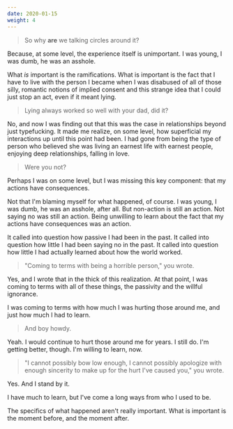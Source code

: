 ```yaml
---
date: 2020-01-15
weight: 4
---
```


> So why **are** we talking circles around it?

Because, at some level, the experience itself is unimportant. I was young, I was dumb, he was an asshole.

What *is* important is the ramifications. What is important is the fact that I have to live with the person I became when I was disabused of all of those silly, romantic notions of implied consent and this strange idea that I could just stop an act, even if it meant lying.

> Lying always worked so well with your dad, did it?

No, and now I was finding out that this was the case in relationships beyond just typefucking. It made me realize, on some level, how superficial my interactions up until this point had been. I had gone from being the type of person who believed she was living an earnest life with earnest people, enjoying deep relationships, falling in love.

> Were you not?

Perhaps I was on some level, but I was missing this key component: that my actions have consequences.

Not that I'm blaming myself for what happened, of course. I was young, I was dumb, he was an asshole, after all. But non-action is still an action. Not saying no was still an action. Being unwilling to learn about the fact that my actions have consequences was an action.

It called into question how passive I had been in the past. It called into question how little I had been saying no in the past. It called into question how little I had actually learned about how the world worked.

> "Coming to terms with being a horrible person," you wrote.

Yes, and I wrote that in the thick of this realization. At that point, I was coming to terms with all of these things, the passivity and the willful ignorance.

I was coming to terms with how much I was hurting those around me, and just how much I had to learn.

> And boy howdy.

Yeah. I would continue to hurt those around me for years. I still do. I'm getting better, though. I'm willing to learn, now.

> "I cannot possibly bow low enough, I cannot possibly apologize with enough sincerity to make up for the hurt I've caused you," you wrote.

Yes. And I stand by it.

I have much to learn, but I've come a long ways from who I used to be.

The specifics of what happened aren't really important. What is important is the moment before, and the moment after.
